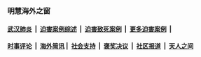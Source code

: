 
### 明慧海外之窗

####  [武汉肺炎](indexes/365.md?t=07200701) &nbsp;|&nbsp;  [迫害案例综述](indexes/328.md?t=07200701) &nbsp;|&nbsp; [迫害致死案例](indexes/277.md?t=07200701)  &nbsp;|&nbsp; [更多迫害案例](indexes/81.md?t=07200701)  &nbsp;|&nbsp; 
####  [时事评论](indexes/19.md?t=07200701) &nbsp;|&nbsp; [海外简讯](indexes/245.md?t=07200701)&nbsp;|&nbsp;  [社会支持](indexes/140.md?t=07200701) &nbsp;|&nbsp; [褒奖决议](indexes/282.md?t=07200701) &nbsp;|&nbsp; [社区报道](indexes/91.md?t=07200701)  &nbsp;|&nbsp; [天人之间](indexes/78.md?t=07200701) 

